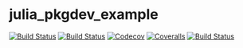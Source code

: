# julia_pkgdev_example

[![Build Status](https://travis-ci.com/saArbabi/julia_pkgdev_example.jl.svg?branch=master)](https://travis-ci.com/saArbabi/julia_pkgdev_example.jl)
[![Build Status](https://ci.appveyor.com/api/projects/status/github/saArbabi/julia_pkgdev_example.jl?svg=true)](https://ci.appveyor.com/project/saArbabi/julia_pkgdev_example-jl)
[![Codecov](https://codecov.io/gh/saArbabi/julia_pkgdev_example.jl/branch/master/graph/badge.svg)](https://codecov.io/gh/saArbabi/julia_pkgdev_example.jl)
[![Coveralls](https://coveralls.io/repos/github/saArbabi/julia_pkgdev_example.jl/badge.svg?branch=master)](https://coveralls.io/github/saArbabi/julia_pkgdev_example.jl?branch=master)
[![Build Status](https://api.cirrus-ci.com/github/saArbabi/julia_pkgdev_example.jl.svg)](https://cirrus-ci.com/github/saArbabi/julia_pkgdev_example.jl)
